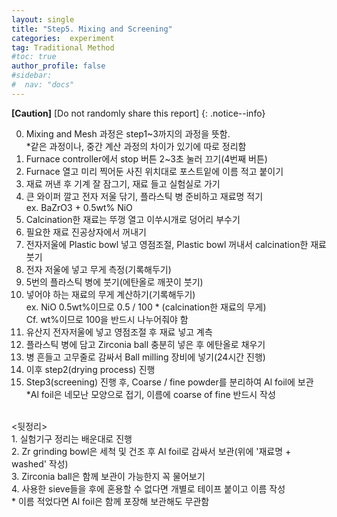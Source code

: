 ```yaml
---
layout: single
title: "Step5. Mixing and Screening"
categories:  experiment
tag: Traditional Method
#toc: true
author_profile: false
#sidebar:
#  nav: "docs"
---
```


**[Caution]** [Do not randomly share this report]
{: .notice--info}

0.	Mixing and Mesh 과정은 step1~3까지의 과정을 뜻함.<br>
 *같은 과정이나, 중간 계산 과정의 차이가 있기에 따로 정리함<br>
1.	Furnace controller에서 stop 버튼 2~3초 눌러 끄기(4번째 버튼)<br>
2.	Furnace 열고 미리 찍어둔 사진 위치대로 포스트잍에 이름 적고 붙이기<br>
3.	재료 꺼낸 후 기계 잘 잠그기, 재료 들고 실험실로 가기<br>
4.	큰 와이퍼 깔고 전자 저울 닦기, 플라스틱 병 준비하고 재료명 적기<br>
 ex. BaZrO3 + 0.5wt% NiO<br>
5.	Calcination한 재료는 뚜껑 열고 이쑤시개로 덩어리 부수기<br>
6.	필요한 재료 진공상자에서 꺼내기<br>
7.	전자저울에 Plastic bowl 넣고 영점조절, Plastic bowl 꺼내서 calcination한 재료 붓기<br>
8.	전자 저울에 넣고 무게 측정(기록해두기)<br>
9.	5번의 플라스틱 병에 붓기(에탄올로 깨끗이 붓기)<br>
10.	넣어야 하는 재료의 무게 계산하기(기록해두기)<br>
 ex. NiO 0.5wt%이므로 0.5 / 100 * (calcination한 재료의 무게)<br>
 Cf. wt%이므로 100을 반드시 나누어줘야 함<br>
11.	유산지 전자저울에 넣고 영점조절 후 재료 넣고 계측<br>
12.	플라스틱 병에 담고 Zirconia ball 충분히 넣은 후 에탄올로 채우기<br>
13.	병 흔들고 고무줄로 감싸서 Ball milling 장비에 넣기(24시간 진행)<br>
14.	이후 step2(drying process) 진행<br>
15. Step3(screening) 진행 후, Coarse / fine powder를 분리하여 Al foil에 보관<br>
 *Al foil은 네모난 모양으로 접기, 이름에 coarse of fine 반드시 작성<br>
<br>
<뒷정리><br>
1. 실험기구 정리는 배운대로 진행<br>
2. Zr grinding bowl은 세척 및 건조 후 Al foil로 감싸서 보관(위에 '재료명 + washed' 작성)<br>
3. Zirconia ball은 함께 보관이 가능한지 꼭 물어보기<br>
4. 사용한 sieve들을 후에 혼용할 수 없다면 개별로 테이프 붙이고 이름 작성<br>
 * 이름 적었다면 Al foil은 함께 포장해 보관해도 무관함

